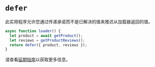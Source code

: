 # `defer`

此实用程序允许您通过传递承诺而不是已解决的值来推迟从加载器返回的值。

```jsx
async function loader() {
  let product = await getProduct();
  let reviews = getProductReviews();
  return defer({ product, reviews });
}
```

请查看[延期指南](https://reactrouter.com/en/main/guides/deferred)以获取更多信息。